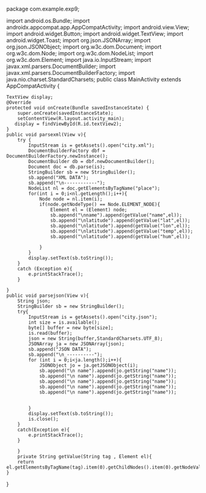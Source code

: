 package com.example.exp9;

import android.os.Bundle;
import androidx.appcompat.app.AppCompatActivity;
import android.view.View;
import android.widget.Button;
import android.widget.TextView;
import android.widget.Toast;
import org.json.JSONArray;
import org.json.JSONObject;
import org.w3c.dom.Document;
import org.w3c.dom.Node;
import org.w3c.dom.NodeList;
import org.w3c.dom.Element;
import java.io.InputStream;
import javax.xml.parsers.DocumentBuilder;
import javax.xml.parsers.DocumentBuilderFactory;
import java.nio.charset.StandardCharsets;
public class MainActivity extends AppCompatActivity {

    TextView display;
    @Override
    protected void onCreate(Bundle savedInstanceState) {
        super.onCreate(savedInstanceState);
        setContentView(R.layout.activity_main);
       display = findViewById(R.id.textView2);
    }
    public void parsexml(View v){
        try {
            InputStream is = getAssets().open("city.xml");
            DocumentBuilderFactory dbf = DocumentBuilderFactory.newInstance();
            DocumentBuilder db = dbf.newDocumentBuilder();
            Document doc = db.parse(is);
            StringBuilder sb = new StringBuilder();
            sb.append("XML DATA");
            sb.append("\n------------");
            NodeList nl = doc.getElementsByTagName("place");
            for(int i = 0;i<nl.getLength();i++){
                Node node = nl.item(i);
                if(node.getNodeType() == Node.ELEMENT_NODE){
                    Element el = (Element) node;
                    sb.append("\nname").append(getValue("name",el));
                    sb.append("\nlatitude").append(getValue("lat",el));
                    sb.append("\nlatitude").append(getValue("lon",el));
                    sb.append("\nlatitude").append(getValue("temp",el));
                    sb.append("\nlatitude").append(getValue("hum",el));

                }
            }
            display.setText(sb.toString());
        }
        catch (Exception e){
            e.printStackTrace();
        }

    }
    public void parsejson(View v){
        String json;
        StringBuilder sb = new StringBuilder();
        try{
            InputStream is = getAssets().open("city.json");
            int size = is.available();
            byte[] buffer = new byte[size];
            is.read(buffer);
            json = new String(buffer,StandardCharsets.UTF_8);
            JSONArray ja = new JSONArray(json);
            sb.append("JSON DATA");
            sb.append("\n_----------");
            for (int i = 0;i<ja.length();i++){
                JSONObject jo = ja.getJSONObject(i);
                sb.append("\n name").append(jo.getString("name"));
                sb.append("\n name").append(jo.getString("name"));
                sb.append("\n name").append(jo.getString("name"));
                sb.append("\n name").append(jo.getString("name"));
                sb.append("\n name").append(jo.getString("name"));


            }
            display.setText(sb.toString());
            is.close();
        }
        catch(Exception e){
            e.printStackTrace();
        }

        }
        private String getValue(String tag , Element el){
        return el.getElementsByTagName(tag).item(0).getChildNodes().item(0).getNodeValue();
    }
}